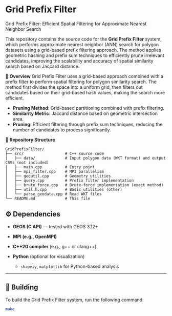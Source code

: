 # Grid Prefix Filter
Grid Prefix Filter: Efficient Spatial Filtering for Approximate Nearest Neighbor Search

This repository contains the source code for the **Grid Prefix Filter** system, which performs approximate nearest neighbor (ANN) search for polygon datasets using a grid-based prefix filtering approach. The method applies geometric hashing and prefix sum techniques to efficiently prune irrelevant candidates, improving the scalability and accuracy of spatial similarity search based on Jaccard distance.

📌 **Overview**
Grid Prefix Filter uses a grid-based approach combined with a prefix filter to perform spatial filtering for polygon similarity search. The method first divides the space into a uniform grid, then filters out candidates based on their grid-based hash values, making the search more efficient.

- **Pruning Method**: Grid-based partitioning combined with prefix filtering.
- **Similarity Metric**: Jaccard distance based on geometric intersection area.
- **Pruning**: Efficient filtering through prefix sum techniques, reducing the number of candidates to process significantly.

📁 **Repository Structure**
```
GridPrefixFilter/
├── src/                  # C++ source code
|   ├── data/             # Input polygon data (WKT format) and output CSVs (not included)
│   ├── main.cpp          # Entry point
│   ├── mpi_filter.cpp    # MPI parallelism
│   ├── geoutil.cpp       # Geometry utilities
│   ├── query.cpp         # Prefix filter implementation
│   ├── brute_force.cpp   # Brute‐force implementation (exact method)
│   ├── util.h.cpp        # Basic utilities (other)
│   └── parse_geodata.cpp # Read WKT files
└── README.md             # This file
```

## ⚙️ **Dependencies**

* **GEOS (C API)** — tested with GEOS 3.12+
* **MPI (e.g., OpenMPI)**
* **C++20 compiler** (e.g., g++ or clang++)
* **Python** (optional for visualization)

  * `shapely`, `matplotlib` for Python-based analysis

---

## 🔧 **Building**

To build the Grid Prefix Filter system, run the following command:

```bash
make
